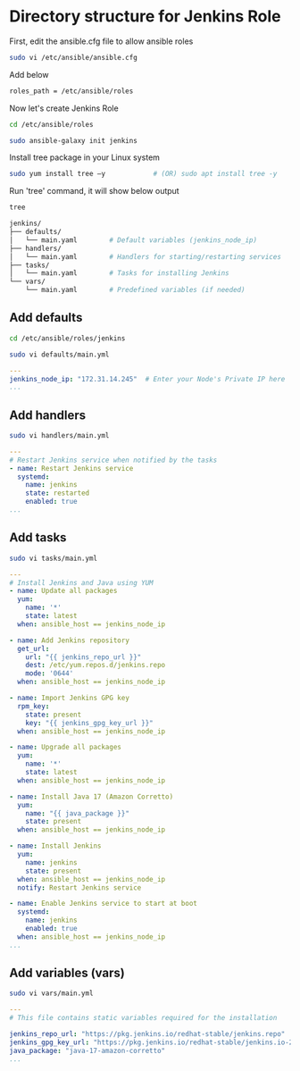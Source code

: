 # Directory structure for Jenkins Role
First, edit the ansible.cfg file to allow ansible roles
```sh
sudo vi /etc/ansible/ansible.cfg
```
Add below
```sh
roles_path = /etc/ansible/roles
```

Now let's create Jenkins Role
```sh
cd /etc/ansible/roles
```
```sh
sudo ansible-galaxy init jenkins
```
Install tree package in your Linux system
```sh
sudo yum install tree –y        	# (OR) sudo apt install tree -y
```
Run 'tree' command, it will show below output
```sh
tree
```
```sh
jenkins/
├── defaults/
│   └── main.yaml        # Default variables (jenkins_node_ip)
├── handlers/
│   └── main.yaml        # Handlers for starting/restarting services
├── tasks/
│   └── main.yaml        # Tasks for installing Jenkins
└── vars/
    └── main.yaml        # Predefined variables (if needed)
```

## Add defaults
```sh
cd /etc/ansible/roles/jenkins
```
```sh
sudo vi defaults/main.yml
```
```yaml
---
jenkins_node_ip: "172.31.14.245"  # Enter your Node's Private IP here
...
```

## Add handlers
```sh
sudo vi handlers/main.yml
```
```yaml
---
# Restart Jenkins service when notified by the tasks
- name: Restart Jenkins service
  systemd:
    name: jenkins
    state: restarted
    enabled: true
...
```
## Add tasks
```sh
sudo vi tasks/main.yml
```
```yaml
---
# Install Jenkins and Java using YUM
- name: Update all packages
  yum:
    name: '*'
    state: latest
  when: ansible_host == jenkins_node_ip

- name: Add Jenkins repository
  get_url:
    url: "{{ jenkins_repo_url }}"
    dest: /etc/yum.repos.d/jenkins.repo
    mode: '0644'
  when: ansible_host == jenkins_node_ip

- name: Import Jenkins GPG key
  rpm_key:
    state: present
    key: "{{ jenkins_gpg_key_url }}"
  when: ansible_host == jenkins_node_ip

- name: Upgrade all packages
  yum:
    name: '*'
    state: latest
  when: ansible_host == jenkins_node_ip

- name: Install Java 17 (Amazon Corretto)
  yum:
    name: "{{ java_package }}"
    state: present
  when: ansible_host == jenkins_node_ip

- name: Install Jenkins
  yum:
    name: jenkins
    state: present
  when: ansible_host == jenkins_node_ip
  notify: Restart Jenkins service

- name: Enable Jenkins service to start at boot
  systemd:
    name: jenkins
    enabled: true
  when: ansible_host == jenkins_node_ip
...
```

## Add variables (vars)
```sh
sudo vi vars/main.yml
```
```yaml
---
# This file contains static variables required for the installation

jenkins_repo_url: "https://pkg.jenkins.io/redhat-stable/jenkins.repo"
jenkins_gpg_key_url: "https://pkg.jenkins.io/redhat-stable/jenkins.io-2023.key"
java_package: "java-17-amazon-corretto"
...
```
